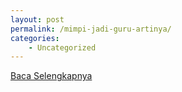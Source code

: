 ```yaml
---
layout: post
permalink: /mimpi-jadi-guru-artinya/
categories:
    - Uncategorized
---
```


[Baca Selengkapnya](/01)